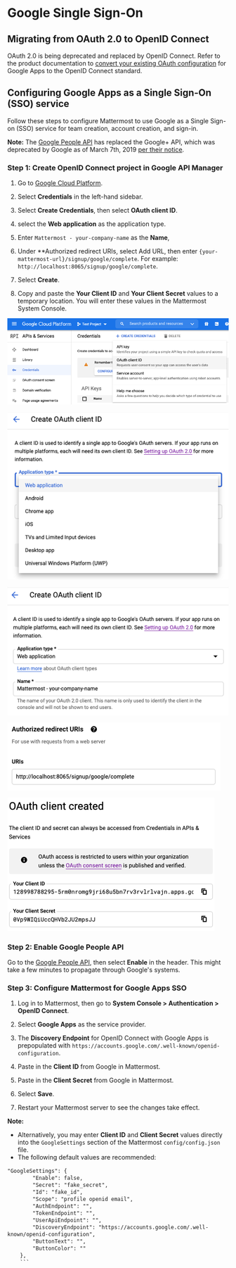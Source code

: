 # Google Single Sign-On

## Migrating from OAuth 2.0 to OpenID Connect

OAuth 2.0 is being deprecated and replaced by OpenID Connect. Refer to the product documentation to [convert your existing OAuth configuration](https://docs.mattermost.com/cloud/cloud-administration/converting-oauth-2.0-to-openid-connect) for Google Apps to the OpenID Connect standard.

## Configuring Google Apps as a Single Sign-On (SSO) service

Follow these steps to configure Mattermost to use Google as a Single Sign-on (SSO) service for team creation, account creation, and sign-in.

**Note:** The [Google People API](https://developers.google.com/people) has replaced the Google+ API, which was deprecated by Google as of March 7th, 2019 [per their notice](https://developers.google.com/+/api-shutdown).

### Step 1: Create OpenID Connect project in Google API Manager

1. Go to [Google Cloud Platform](https://console.developers.google.com).

2. Select **Credentials** in the left-hand sidebar.

3. Select **Create Credentials**, then select **OAuth client ID**.

4. select the **Web application** as the application type.

5. Enter `Mattermost - your-company-name` as the **Name**,

6. Under **Authorized redirect URIs, select Add URL, then enter `{your-mattermost-url}/signup/google/complete`. For example: `http://localhost:8065/signup/google/complete`.

7. Select **Create**.

8. Copy and paste the **Your Client ID** and **Your Client Secret** values to a temporary location. You will enter these values in the Mattermost System Console.

![](../../../source/images/create-google-sso-credentials.png)

![](../../../source/images/select-google-sso-web-app.png)

![](../../../source/images/google-sso-web-app-name.png)

![](../../../source/images/google-sso-redirect-uri.png)

![](../../../source/images/google-sso-credentials.png)

### Step 2: Enable Google People API

Go to the [Google People API](https://console.developers.google.com/apis/api/plus/overview), then select **Enable** in the header. This might take a few minutes to propagate through Google's systems.

### Step 3: Configure Mattermost for Google Apps SSO

1. Log in to Mattermost, then go to **System Console > Authentication > OpenID Connect**.

2. Select **Google Apps** as the service provider.

3. The **Discovery Endpoint** for OpenID Connect with Google Apps is prepopulated with ``https://accounts.google.com/.well-known/openid-configuration``.

3. Paste in the **Client ID** from Google in Mattermost.

5. Paste in the **Client Secret** from Google in Mattermost.

4. Select **Save**.

5. Restart your Mattermost server to see the changes take effect.

**Note:**
- Alternatively, you may enter **Client ID** and **Client Secret** values directly into the `GoogleSettings` section of the Mattermost `config/config.json` file.
- The following default values are recommended:

```
"GoogleSettings": {
        "Enable": false,
        "Secret": "fake_secret",
        "Id": "fake_id",
        "Scope": "profile openid email",
        "AuthEndpoint": "",
        "TokenEndpoint": "",
        "UserApiEndpoint": "",
        "DiscoveryEndpoint": "https://accounts.google.com/.well-known/openid-configuration",
        "ButtonText": "",
        "ButtonColor": ""
    },
    ```

